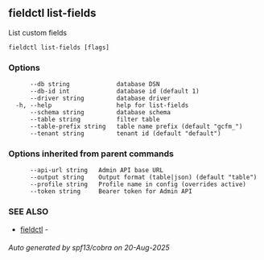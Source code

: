 ## fieldctl list-fields

List custom fields

```
fieldctl list-fields [flags]
```

### Options

```
      --db string             database DSN
      --db-id int             database id (default 1)
      --driver string         database driver
  -h, --help                  help for list-fields
      --schema string         database schema
      --table string          filter table
      --table-prefix string   table name prefix (default "gcfm_")
      --tenant string         tenant id (default "default")
```

### Options inherited from parent commands

```
      --api-url string   Admin API base URL
      --output string    Output format (table|json) (default "table")
      --profile string   Profile name in config (overrides active)
      --token string     Bearer token for Admin API
```

### SEE ALSO

* [fieldctl](fieldctl.md)	 - 

###### Auto generated by spf13/cobra on 20-Aug-2025
